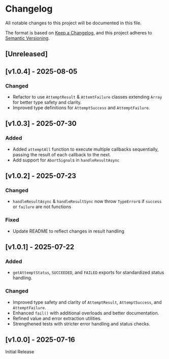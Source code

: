 <!-- markdownlint-disable -->
# Changelog
All notable changes to this project will be documented in this file.

The format is based on [Keep a Changelog](https://keepachangelog.com/en/1.0.0/),
and this project adheres to [Semantic Versioning](https://semver.org/spec/v2.0.0.html).

## [Unreleased]

## [v1.0.4] - 2025-08-05

### Changed
- Refactor to use `AttemptResult` & `AttemtFailure` classes extending `Array` for better type safety and clarity.
- Improved type definitions for `AttemptSuccess` and `AttemptFailure`.

## [v1.0.3] - 2025-07-30

### Added
- Added `attemptAll` function to execute multiple callbacks sequentially, passing the result of each callback to the next.
- Add support for `AbortSignal`s in `handleResultAsync`

## [v1.0.2] - 2025-07-23

### Changed
- `handleResultAsync` & `handleResultSync` now throw `TypeError`s if `success` or `failure` are not functions

### Fixed
- Update README to reflect changes in result handling

## [v1.0.1] - 2025-07-22

### Added
- `getAttemptStatus`, `SUCCEEDED`, and `FAILED` exports for standardized status handling.

### Changed
- Improved type safety and clarity of `AttemptResult`, `AttemptSuccess`, and `AttemptFailure`.
- Enhanced `fail()` with additional overloads and better documentation.
- Refined value and error extraction utilities.
- Strengthened tests with stricter error handling and status checks.

## [v1.0.0] - 2025-07-16

Initial Release
